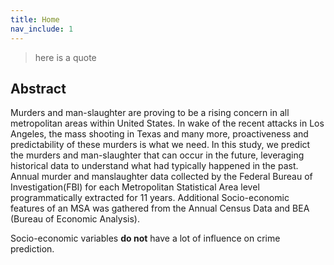 ```yaml
---
title: Home
nav_include: 1
---
```


>here is a quote

## Abstract

Murders and man-slaughter are proving to be a rising concern in all metropolitan areas within United States. In wake of the recent attacks in Los Angeles, the mass shooting in Texas and many more, proactiveness and predictability of these murders is what we need. In this study, we predict the murders and man-slaughter that can occur in the future, leveraging historical data to understand what had typically happened in the past. Annual murder and manslaughter data collected by the Federal Bureau of Investigation(FBI) for each Metropolitan Statistical Area level programmatically extracted for 11 years. Additional Socio-economic features of an MSA was gathered from the Annual Census Data and BEA (Bureau of Economic Analysis).

Socio-economic variables **do not** have a lot of influence on crime prediction.


